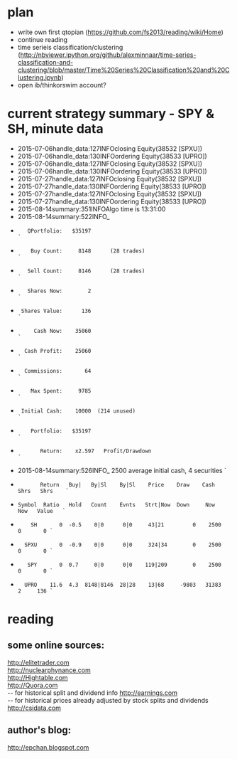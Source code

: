 # plan
+    write own first qtopian (https://github.com/fs2013/reading/wiki/Home)
+    continue reading
+    time serieis classification/clustering (http://nbviewer.ipython.org/github/alexminnaar/time-series-classification-and-clustering/blob/master/Time%20Series%20Classification%20and%20Clustering.ipynb)
+    open ib/thinkorswim account?    

# current strategy summary - SPY & SH, minute data

+    2015-07-06handle_data:127INFOclosing Equity(38532 [SPXU])
+    2015-07-06handle_data:130INFOordering Equity(38533 [UPRO])
+    2015-07-06handle_data:127INFOclosing Equity(38532 [SPXU])
+    2015-07-06handle_data:130INFOordering Equity(38533 [UPRO])
+    2015-07-27handle_data:127INFOclosing Equity(38532 [SPXU])
+    2015-07-27handle_data:130INFOordering Equity(38533 [UPRO])
+    2015-07-27handle_data:127INFOclosing Equity(38532 [SPXU])
+    2015-07-27handle_data:130INFOordering Equity(38533 [UPRO])
+    2015-08-14summary:351INFOAlgo time is 13:31:00
+    2015-08-14summary:522INFO_
+        QPortfolio:   $35197                                                          `
+         Buy Count:     8148      (28 trades)                                         `
+        Sell Count:     8146      (28 trades)                                         `
+        Shares Now:        2                                                          `
+      Shares Value:      136                                                          `
+          Cash Now:    35060                                                          `
+       Cash Profit:    25060                                                          `
+       Commissions:       64                                                          `
+         Max Spent:     9785                                                          `
+      Initial Cash:    10000  (214 unused)                                            `
+         Portfolio:   $35197                                                          `
+            Return:    x2.597   Profit/Drawdown                                       `
+    2015-08-14summary:526INFO_      2500 average initial cash, 4 securities       `
+            Return   Buy|   By|Sl    By|Sl    Price    Draw    Cash    Shrs   Shrs    `
+     Symbol  Ratio   Hold   Count    Evnts   Strt|Now  Down     Now     Now   Value   `
+         SH       0  -0.5    0|0      0|0     43|21         0    2500       0       0 `
+       SPXU       0  -0.9    0|0      0|0     324|34        0    2500       0       0 `
+        SPY       0  0.7     0|0      0|0    119|209        0    2500       0       0 `
+       UPRO    11.6  4.3  8148|8146  28|28    13|68     -9803   31383       2     136 `


# reading

## some online sources:
http://elitetrader.com<br>
http://nuclearphynance.com<br>
http://Hightable.com<br>
http://Quora.com<br>
-- for historical split and dividend info http://earnings.com<br> 
-- for historical prices already adjusted by stock splits and dividends http://csidata.com<br> 

## author's blog: 
http://epchan.blogspot.com
